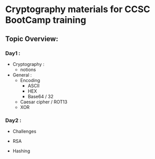 # Cryptography materials for CCSC BootCamp training

## Topic Overview:
### Day1 :
- Cryptography :
    - notions
- General :
    - Encoding
      - ASCII
      - HEX
      - Base64 / 32
    - Caesar cipher / ROT13
    - XOR

### Day2 :
- Challenges 

- RSA 

- Hashing 

